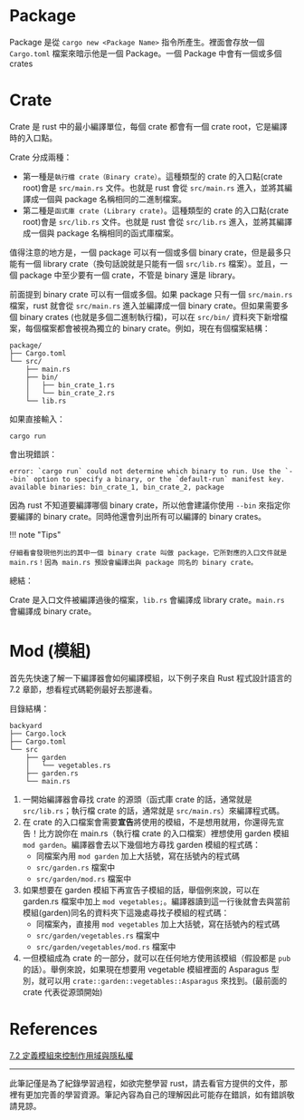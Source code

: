 <!-- 
date: 2024-01-20
update: 2024-01-20
Tag: 
    - Rust
    - Package
    - Crate
-->

# Package

Package 是從 `cargo new <Package Name>` 指令所產生。裡面會存放一個 `Cargo.toml` 檔案來暗示他是一個 Package。一個 Package 中會有一個或多個 crates

# Crate

Crate 是 rust 中的最小編譯單位，每個 crate 都會有一個 crate root，它是編譯時的入口點。

Crate 分成兩種：

- 第一種是`執行檔 crate（Binary crate）`。這種類型的 crate 的入口點(crate root)會是 `src/main.rs` 文件。也就是 rust 會從 `src/main.rs` 進入，並將其編譯成一個與 package 名稱相同的二進制檔案。
- 第二種是`函式庫 crate (Library crate)`。這種類型的 crate 的入口點(crate root)會是 `src/lib.rs` 文件。也就是 rust 會從 `src/lib.rs` 進入，並將其編譯成一個與 package 名稱相同的函式庫檔案。

值得注意的地方是，一個 package 可以有一個或多個 binary crate，但是最多只能有一個 library crate（換句話說就是只能有一個 `src/lib.rs` 檔案）。並且，一個 package 中至少要有一個 crate，不管是 binary 還是 library。

前面提到 binary crate 可以有一個或多個。如果 package 只有一個 `src/main.rs` 檔案，rust 就會從 `src/main.rs` 進入並編譯成一個 binary crate。但如果需要多個 binary crates (也就是多個二進制執行檔)，可以在 `src/bin/` 資料夾下新增檔案，每個檔案都會被視為獨立的 binary crate。例如，現在有個檔案結構：

```
package/
├── Cargo.toml
└── src/
    ├── main.rs
    ├── bin/
    │   ├── bin_crate_1.rs
    │   └── bin_crate_2.rs
    └── lib.rs
```

如果直接輸入：

```shell
cargo run
```

會出現錯誤：

```shell
error: `cargo run` could not determine which binary to run. Use the `--bin` option to specify a binary, or the `default-run` manifest key.
available binaries: bin_crate_1, bin_crate_2, package
```

因為 rust 不知道要編譯哪個 binary crate，所以他會建議你使用 `--bin` 來指定你要編譯的 binary crate。同時他還會列出所有可以編譯的 binary crates。

!!! note "Tips" 

    仔細看會發現他列出的其中一個 binary crate 叫做 package，它所對應的入口文件就是 main.rs！因為 main.rs 預設會編譯出與 package 同名的 binary crate。

總結：

Crate 是入口文件被編譯過後的檔案，`lib.rs` 會編譯成 library crate。`main.rs` 會編譯成 binary crate。


# Mod (模組)

首先先快速了解一下編譯器會如何編譯模組，以下例子來自 Rust 程式設計語言的 7.2 章節，想看程式碼範例最好去那邊看。

目錄結構：
```
backyard
├── Cargo.lock
├── Cargo.toml
└── src
    ├── garden
    │   └── vegetables.rs
    ├── garden.rs
    └── main.rs
```

1. 一開始編譯器會尋找 crate 的源頭（函式庫 crate 的話，通常就是 `src/lib.rs`；執行檔 crate 的話，通常就是 `src/main.rs`）來編譯程式碼。
2. 在 crate 的入口檔案會需要**宣告**將使用的模組，不是想用就用，你還得先宣告！比方說你在 main.rs（執行檔 crate 的入口檔案）裡想使用 garden 模組 `mod garden`。編譯器會去以下幾個地方尋找 garden 模組的程式碼：
    - 同檔案內用 `mod garden` 加上大括號，寫在括號內的程式碼
    - `src/garden.rs` 檔案中
    - `src/garden/mod.rs` 檔案中
3. 如果想要在 garden 模組下再宣告子模組的話，舉個例來說，可以在 garden.rs 檔案中加上 `mod vegetables;`。編譯器讀到這一行後就會去與當前模組(garden)同名的資料夾下這幾處尋找子模組的程式碼：
    - 同檔案內，直接用 `mod vegetables` 加上大括號，寫在括號內的程式碼
    - `src/garden/vegetables.rs` 檔案中
    - `src/garden/vegetables/mod.rs` 檔案中
4. 一但模組成為 crate 的一部分，就可以在任何地方使用該模組（假設都是 `pub` 的話）。舉例來說，如果現在想要用 vegetable 模組裡面的 Asparagus 型別，就可以用 `crate::garden::vegetables::Asparagus` 來找到。(最前面的 crate 代表從源頭開始)
 


# References

[7.2 定義模組來控制作用域與隱私權
](https://rust-lang.tw/book-tw/ch07-02-defining-modules-to-control-scope-and-privacy.html)

---
此筆記僅是為了紀錄學習過程，如欲完整學習 rust，請去看官方提供的文件，那裡有更加完善的學習資源。筆記內容為自己的理解因此可能存在錯誤，如有錯誤敬請見諒。